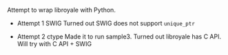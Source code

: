 Attempt to wrap libroyale with Python.

  - Attempt 1 SWIG
    Turned out SWIG does not support `unique_ptr`

  - Attempt 2 ctype
    Made it to run sample3. Turned out libroyale has C API. Will try with C API + SWIG
